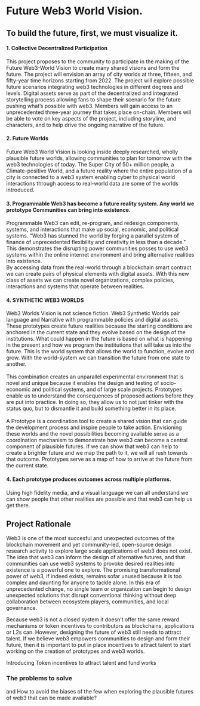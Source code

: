 
# Future Web3 World Vision.
## To build the future, first, we must visualize it.


#### 1. Collective Decentralized Participation
This project proposes to the community to participate in the making of the Future Web3-World Vision to create many shared visions and form the future. The project will envision an array of city worlds at three, fifteen, and fifty-year time horizons starting from 2022. The project will explore possible future scenarios integrating web3 technologies in different degrees and levels. Digital assets serve as part of the decentralized and integrated storytelling process allowing fans to shape their scenario for the future pushing what’s possible with web3. Members will gain access to an unprecedented three-year journey that takes place on-chain. Members will be able to vote on key aspects of the project, including storyline, and characters, and to help drive the ongoing narrative of the future.

#### 2. Future Worlds
Future Web3 World Vision is looking inside deeply researched, wholly plausible future worlds, allowing communities to plan for tomorrow with the web3 technologies of today. The Super City of 50+ million people, a Climate-positive World, and a future reality where the entire population of a city is connected to a web3 system enabling cyber to physical world interactions through access to real-world data are some of the worlds introduced.

#### 3. Programmable Web3 has become a future reality system. Any world we prototype Communities can bring into existence. <br>
Programmable Web3 can edit, re-program, and redesign components, systems, and interactions that make up social, economic, and political systems. "Web3 has stunned the world by forging a parallel system of finance of unprecedented flexibility and creativity in less than a decade." This demonstrates the disrupting power communities posses to use web3 systems within the online internet environment and bring alternative realities into existence.<br>
By accessing data from the real-world through a blockchain smart contract we can create pairs of physical elements with digital assets. With this new class of assets we can create novel organizations, complex policies, interactions and systems that operate between realities. 

#### 4. SYNTHETIC WEB3 WORLDS 
Web3 Worlds Vision is not science fiction. Web3 Synthetic Worlds pair language and Narrative with programmable policies and digital assets. These prototypes create future realities because the starting conditions are anchored in the current state and they evolve based on the design of the institutions. What could happen in the future is based on what is happening in the present and how we program the institutions that will take us into the future. This is  the world system that allows the world to function, evolve and grow. With the world-system we can transition the future from one state to another.<br><br>
This combination creates an unparallel experimental environment that is novel and unique because it enables the design and testing of socio-economic and political systems, and of large scale projects. Prototypes enable us to understand the consequences of proposed actions before they are put into practice. In doing so, they allow us to not just tinker with the status quo, but to dismantle it and build something better in its place.<br><br>
A Prototype is a coordination tool to create a shared vision that can guide the development process and inspire people to take action. Envisioning these worlds and the novel possibilities becoming available serve as a coordination mechanism to demonstrate how web3 can become a central component of plausible futures. If we can show that web3  can help to create a brighter future and we map the path to it, we will all rush towards that outcome. Prototypes serve as a map of how to arrive at the future from the current state.

#### 4. Each prototype produces outcomes across multiple platforms.
Using high fidelity media, and a visual language we can all understand we can show people that other realities are possible and that web3 can help us get there.
 
## Project Rationale

Web3 is one of the most succesful and unexpected outcomes of the blockchain movement and yet community-led, open-source design research activity to explore large scale applications of web3 does not exist. The idea that web3  can inform the design of alternative futures, and that communities can use web3 systems to provoke desired realities into existence is a powerful one to explore.
The promising transformational power of web3, if indeed exists, remains sofar unused because it is too complex and daunting for anyone to tackle alone. In this era of unprecedented change, no single team or organization can begin to design unexpected solutions that disrupt conventional thinking without deep collaboration between ecosystem players, communities, and local governance. 

Because web3 is not a closed system it doesn’t offer the same reward mechanisms or token incentives to contributors as blockchains, applications or L2s can. However, designing the future of web3 still needs to attract talent. If we believe web3 empowers communities to design and form their future, then it is important to put in place incentives to attract talent to start working on the creation of prototypes and web3 worlds.

Introducing Token incentives to attract talent and fund works


### The problems to solve

and How to avoid the biases of the few when exploring the plausible futures of web3 that can be made available? <br>











